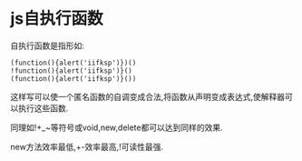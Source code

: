 # js自执行函数
自执行函数是指形如:

```
(function(){alert('iifksp')})()
!function(){alert('iifksp')}()
(function(){alert('iifksp')}())
```

这样写可以使一个匿名函数的自调变成合法,将函数从声明变成表达式,使解释器可以执行这些函数.

同理如!+_~等符号或void,new,delete都可以达到同样的效果.

new方法效率最低,+-效率最高,!可读性最强.